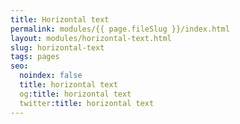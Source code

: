 ```yaml
---
title: Horizontal text
permalink: modules/{{ page.fileSlug }}/index.html
layout: modules/horizontal-text.html
slug: horizontal-text
tags: pages
seo:
  noindex: false
  title: horizontal text
  og:title: horizontal text
  twitter:title: horizontal text
---
```



